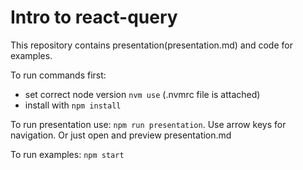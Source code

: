 # Intro to react-query

This repository contains presentation(presentation.md) and code for examples.

To run commands first:

- set correct node version `nvm use` (.nvmrc file is attached)
- install with `npm install`

To run presentation use: `npm run presentation`. Use arrow keys for navigation. Or just open and preview presentation.md

To run examples: `npm start`
